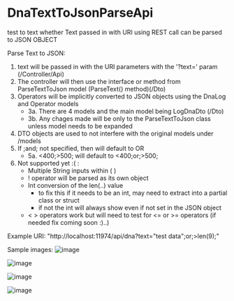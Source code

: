 # DnaTextToJsonParseApi
test to text whether Text passed in with URI using REST call can be parsed to JSON OBJECT

Parse Text to JSON:
1. text will be passed in with the URI parameters with the '?text=' param (/Controller/Api)
2. The controller will then use the interface or method from ParseTextToJson model (ParseText() method)(/Dto)
3. Operators will be implicitly converted to JSON objects using the DnaLog and Operator models
    - 3a. There are 4 models and the main model being LogDnaDto (/Dto)
    - 3b. Any chages made will be only to the ParseTextToJson class unless model needs to be expanded
4. DTO objects are used to not interfere with the original models under /models
5. If ;and; not specified, then will default to OR
    - 5a. <400;>500; will default to <400;or;>500;
6. Not supported yet :( :
    - Multiple String inputs within ( )
    - ! operator will be parsed as its own object
    - Int conversion of the len(..) value
        - to fix this if it needs to be an int, may need to extract into a partial class or struct
        - if not the int will always show even if not set in the JSON object
    - < > operators work but will need to test for <= or >= operators (if needed fix coming soon :)..)
    
Example URI:   "http://localhost:11974/api/dna?text="test data";or;>len(9);"



Sample images:
![image](https://user-images.githubusercontent.com/10635357/31749227-af01a53e-b446-11e7-81bb-eaca911b0c53.png)

![image](https://user-images.githubusercontent.com/10635357/31749249-cb564000-b446-11e7-9c4d-2cd0e792637d.png)

![image](https://user-images.githubusercontent.com/10635357/31749280-f871776c-b446-11e7-88b4-7dc9dd36da44.png)

![image](https://user-images.githubusercontent.com/10635357/31749298-267cafe6-b447-11e7-8066-d672c6fd2cab.png)

